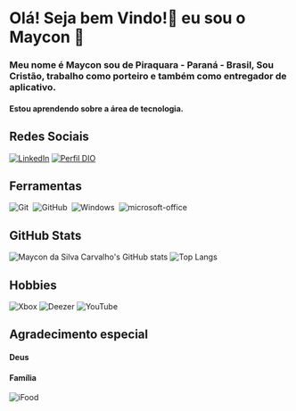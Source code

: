 
# Olá! Seja bem Vindo!🥳 eu sou o Maycon 🚴



### Meu nome é Maycon sou de Piraquara - Paraná - Brasil, Sou Cristão, trabalho como porteiro e também como entregador de aplicativo. 
#### Estou aprendendo sobre a área de tecnologia.



## Redes Sociais

[![LinkedIn](https://img.shields.io/badge/LinkedIn-0077B5?style=for-the-badge&logo=linkedin&logoColor=fff)](www.linkedin.com/in/maycon-da-silva-carvalho-65260024b)
[![Perfil DIO](https://img.shields.io/badge/-Perfil%20na%20DIO-30A3DC?style=for-the-badge)](https://https://www.dio.me/users/mayconino21)

## Ferramentas

![Git](https://img.shields.io/badge/-Git-0D1117?style=for-the-badge&logo=git&labelColor=0D1117)&nbsp;
![GitHub](https://img.shields.io/badge/-GitHub-0D1117?style=for-the-badge&logo=github&labelColor=0D1117)&nbsp;
![Windows](https://img.shields.io/badge/-Windows-0D1117?style=for-the-badge&logo=windows&labelColor=0D1117)&nbsp;
![microsoft-office](https://img.shields.io/badge/-microsoft_office-0D1117?style=for-the-badge&logo=microsoft-office&labelColor=0D1117)&nbsp;

## GitHub Stats

![Maycon da Silva Carvalho's GitHub stats](https://github-readme-stats.vercel.app/api?username=Mayconino21&theme=tokyonight&_icons=true&hide_title=true)
![Top Langs](https://github-readme-stats-git-masterrstaa-rickstaa.vercel.app/api/top-langs/?username=Mayconino21&layout=compact&bg_color=000&border_color=30A3DC&title_color=30A3DC&text_color=FFF)

## Hobbies

![Xbox](https://img.shields.io/badge/xbox-000.svg?style=for-the-badge&logo=xbox&logoColor=white)
![Deezer](https://img.shields.io/badge/Deezer-FEAA2D?style=for-the-badge&logo=deezer&logoColor=white)
![YouTube](https://img.shields.io/badge/YouTube-%23FF0000.svg?style=for-the-badge&logo=YouTube&logoColor=white)

## Agradecimento especial 
#### Deus
#### Família
![iFood](https://a11ybadges.com/badge?logo=ifood)

